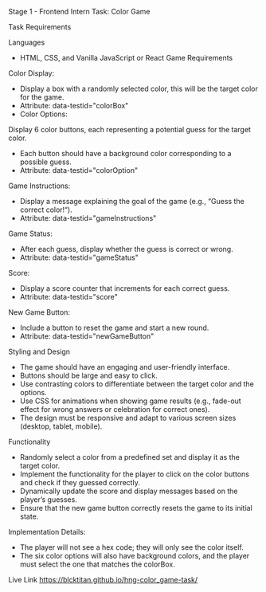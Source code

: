 Stage 1 - Frontend Intern Task: Color Game

Task Requirements

Languages
- HTML, CSS, and Vanilla JavaScript or React
Game Requirements

Color Display:
- Display a box with a randomly selected color, this will be the target color for the game.
- Attribute: data-testid="colorBox"
- Color Options:

Display 6 color buttons, each representing a potential guess for the target color.
- Each button should have a background color corresponding to a possible guess.
- Attribute: data-testid="colorOption"

Game Instructions:
- Display a message explaining the goal of the game (e.g., “Guess the correct color!“).
- Attribute: data-testid="gameInstructions"

Game Status:
- After each guess, display whether the guess is correct or wrong.
- Attribute: data-testid="gameStatus"

Score:
- Display a score counter that increments for each correct guess.
- Attribute: data-testid="score"

New Game Button:
- Include a button to reset the game and start a new round.
- Attribute: data-testid="newGameButton"

Styling and Design
- The game should have an engaging and user-friendly interface.
- Buttons should be large and easy to click.
- Use contrasting colors to differentiate between the target color and the options.
- Use CSS for animations when showing game results (e.g., fade-out effect for wrong answers or celebration for correct ones).
- The design must be responsive and adapt to various screen sizes (desktop, tablet, mobile).

Functionality
- Randomly select a color from a predefined set and display it as the target color.
- Implement the functionality for the player to click on the color buttons and check if they guessed correctly.
- Dynamically update the score and display messages based on the player’s guesses.
- Ensure that the new game button correctly resets the game to its initial state.

Implementation Details:
- The player will not see a hex code; they will only see the color itself.
- The six color options will also have background colors, and the player must select the one that matches the colorBox.


Live Link https://blcktitan.github.io/hng-color_game-task/
